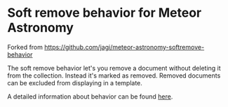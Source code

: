 # Soft remove behavior for Meteor Astronomy

Forked from https://github.com/jagi/meteor-astronomy-softremove-behavior

The soft remove behavior let's you remove a document without deleting it from the collection. Instead it's marked as removed. Removed documents can be excluded from displaying in a template.

A detailed information about behavior can be found [here](http://jagi.github.io/meteor-astronomy/v2#softremove).
